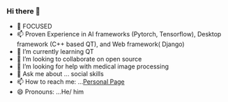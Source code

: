 ### Hi there 👋



- 🔭 FOCUSED
- 📫 Proven Experience in AI frameworks (Pytorch, Tensorflow), Desktop framework (C++ based QT), and Web framework( Django)
- 🌱 I’m currently learning QT
- 👯 I’m looking to collaborate on open source
- 🤔 I’m looking for help with medical image processing
- 💬 Ask me about ... social skills
- 📫 How to reach me:  ...[Personal Page](https://monibsediqi.github.io/)
- 😄 Pronouns: ...He/ him

